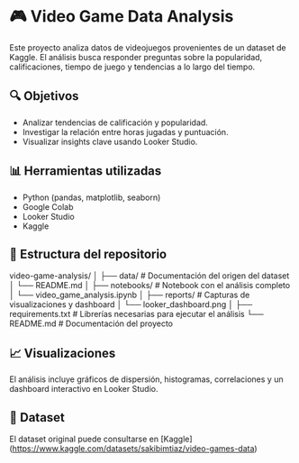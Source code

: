 # 🎮 Video Game Data Analysis

Este proyecto analiza datos de videojuegos provenientes de un dataset de Kaggle. El análisis busca responder preguntas sobre la popularidad, calificaciones, tiempo de juego y tendencias a lo largo del tiempo.

## 🔍 Objetivos

- Analizar tendencias de calificación y popularidad.
- Investigar la relación entre horas jugadas y puntuación.
- Visualizar insights clave usando Looker Studio.

## 📊 Herramientas utilizadas

- Python (pandas, matplotlib, seaborn)
- Google Colab
- Looker Studio
- Kaggle

## 📁 Estructura del repositorio

video-game-analysis/
│
├── data/ # Documentación del origen del dataset
│ └── README.md
│
├── notebooks/ # Notebook con el análisis completo
│ └── video_game_analysis.ipynb
│
├── reports/ # Capturas de visualizaciones y dashboard
│ └── looker_dashboard.png
│
├── requirements.txt # Librerías necesarias para ejecutar el análisis
└── README.md # Documentación del proyecto

## 📈 Visualizaciones

El análisis incluye gráficos de dispersión, histogramas, correlaciones y un dashboard interactivo en Looker Studio.

## 📂 Dataset

El dataset original puede consultarse en [Kaggle] (https://www.kaggle.com/datasets/sakibimtiaz/video-games-data)
